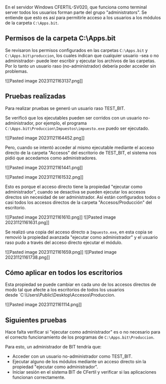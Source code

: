 En el servidor Windows CFERTIL-SV020, que funciona como terminal server todos los usuarios forman parte del grupo "administrators". Se entiende que esto es así para permitirle acceso a los usuarios a los módulos de la carpeta `C:\Apps.bit`. 
## Permisos de la carpeta C:\\Apps.bit
Se revisaron los permisos configurados en las carpetas `C:\Apps.bit` y `C:\Apps.bit\produccion`, los cuales indican que cualquier usuario -sea o no administrador- puede leer escribir y ejecutar los archivos de las carpetas. Por lo tanto un usuario raso (no-administrador) debería poder acceder sin problemas.

![[Pasted image 20231121163137.png]]

## Pruebas realizadas

Para realizar pruebas se generó un usuario raso TEST_BIT.

Se verificó que los ejecutables pueden ser corridos con un usuario no-administrador, por ejemplo, el programa `C:\Apps.bit\Produccion\Impuestos\impuesto.exe` puedo ser ejecutado.

![[Pasted image 20231121164452.png]]

Pero, cuando se intentó acceder al mismo ejecutable mediante el acceso directo de la carpeta "Accesos" del escritorio de TEST_BIT, el sistema nos pidió que accedamos como administradores.

![[Pasted image 20231121161441.png]]

![[Pasted image 20231121161532.png]]

Esto es porque el acceso directo tiene la propiedad "ejecutar como administrador", cuando se desactiva se pueden ejecutar los accesos directos sin necesidad de ser administrador. Así están configurados todos o casi todos los accesos directos de la carpeta "Accesos/Producción"  del escritorio.

![[Pasted image 20231121161610.png]]
![[Pasted image 20231121161631.png]]

Se realizó una copia del acceso directo a `Impuesto.exe`, en esta copia se removió la propiedad avanzada "ejecutar como administrador" y el usuario raso pudo a través del acceso directo ejecutar el módulo.

![[Pasted image 20231121161659.png]]
![[Pasted image 20231121161738.png]]

## Cómo aplicar en todos los escritorios

Esta propiedad se puede cambiar en cada uno de los accesos directos de modo tal que afecte a los escritorios de todos los usuarios desde `C:\\Users\\Public\\Desktop\\Accesos\\Produccion.

![[Pasted image 20231121161114.png]]

## Siguientes pruebas

Hace falta verificar si "ejecutar como administrador" es o no necesario para el correcto funcionamiento de los programas de  `C:\Apps.bit\Produccion`.

Para esto, un administrador de BIT tendría que:
- Acceder con un usuario no-administrador como TEST_BIT.
- Ejecutar alguno de los módulos mediante un acceso directo sin la propiedad "ejecutar como administrador".
- Iniciar sesión en el sistema BIT de CFertil y verificar si las aplicaciones funcionan correctamente.